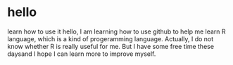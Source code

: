 # hello
learn how to use it
hello, I am learning how to use github to help me learn R language, which is a kind of progeramming language.
Actually, I do not know whether R is really useful for me. But I have some free time these daysand I hope I can learn more to improve myself.
